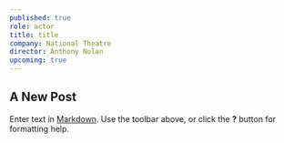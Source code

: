 ```yaml
---
published: true
role: actor
title: title
company: National Theatre
director: Anthony Nolan
upcoming: true
---
```

## A New Post

Enter text in [Markdown](http://daringfireball.net/projects/markdown/). Use the toolbar above, or click the **?** button for formatting help.
